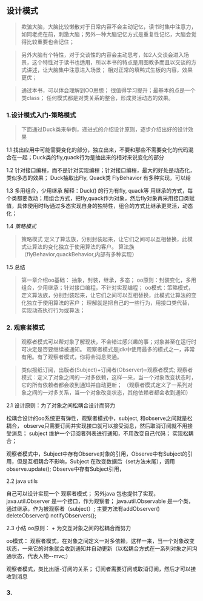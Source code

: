 ## 设计模式

> 欺骗大脑，大脑比较懒散对于日常内容不会主动记忆，读书时集中注意力，如同老虎在前，刺激大脑；另外一种大脑记忆方式是重复性记忆，大脑会觉得比较重要也会记住；

> 另外大脑有个特性，对于交谈性的内容会主动思考，如2人交谈会进入场景，这个特性对于读书也适用，所以本书的特点是用图教多而且以交谈的方式讲述，让大脑集中注意进入场景； 相对正常的填鸭式生板的内容，效果更优；

> 通过本书，可以体会理解到OO思想； 很值得学习提升；最基本的点是一个类class； 任何模式都是对类关系的整合，形成灵活动态的效果。

### 1.设计模式入门-策略模式

> 下面通过Duck类来举例，递进式的介绍设计原则，逐步介绍出好的设计效果

1.1 找出应用中可能需要变化的部分，独立出来，不要和那些不需要变化的代码混合在一起；Duck类的fly,quack行为是抽出来的相对来说变化的部分

1.2 针对接口编程，而不是针对实现编程；针对接口编程，最大的好处是动态化，类似多态的效果； Duck抽取出Fly, Quack类 FlyBehavior 有多种实现，可以给

1.3 多用组合，少用继承
	解释：Duck() 的行为有fly, quack等 用继承的方式，每个类都要改动；用组合方式，把fly,quack作为对象，然后fly对象再采用接口类赋值，具体使用时fly通过多态实现自身的独特性，组合的方式比继承更灵活，动态化；

1.4 *策略模式*
> 策略模式 定义了算法族，分别封装起来，让它们之间可以互相替换，此模式让算法的变化独立于使用算法的客户。 算法族（flyBehavior,quackBehavior,内部有多种实现）

1.5 总结
> 第一章介绍oo基础： 抽象，封装，继承，多态； oo原则：封装变化，多用组合，少用继承；针对接口编程，不针对实现编程；
> oo模式：策略模式，定义算法族，分别封装起来，让它们之间可以互相替换，此模式让算法的变化独立于使用算法的客户； 理解就是把自己的一些行为，用接口类代替，实现动态执行行为或算法；


### 2. 观察者模式
> 观察者模式可以帮对象了解现状，不会错过感兴趣的事；对象甚至在运行时可决定是否要继续被通知。 观察者模式是jdk中使用最多的模式之一，非常有用。有了观察者模式，你将会消息灵通。

> 类似报纸订阅，出版者(Subject)+订阅者(Observer)=观察者模式; 观察者模式：定义了对象之间的一对多依赖，这样一来，当一个对象改变状态时，它的所有依赖者都会收到通知并自动更新；
（观察者模式定义了一系列对象之间的一对多关系，当一个对象改变状态，其他依赖者都会收到通知） 

2.1 设计原则：为了对象之间松耦合设计而努力

松耦合设计的oo系统更有弹性，观察者模式中，subject, 和observe之间就是松耦合， observe只需要订阅并实现接口就可以接受消息，然后取消订阅就不用接受消息； subject 维护一个订阅者列表进行通知，不用改变自己代码； 实现松耦合；

观察者模式中，Subject中存有Observe对象的引用，Observe中有Subject的引用，但是互相耦合不影响，Subject 在改变数据后（set方法末尾），调用observe.update(); Observe中存有Subject引用，


2.2 java utils

自己可以设计实现一个 观察者模式； 另外java 包也提供了实现， java.util.Observer 是一个接口，作为观察者；
java.util.Observable 是一个类，通过继承，作为被观察者（subject）; 主要方法有addObserver() deleteObserver() notifyObservers();

2.3 小结
oo原则： + 为交互对象之间的松耦合而努力

oo模式： 观察者模式，在对象之间定义一对多依赖，这样一来，当一个对象改变状态，一来它的对象就会收到通知并自动更新（以松耦合方式在一系列对象之间沟通状态，代表人物--mvc;）

观察者模式，类比出版-订阅的关系； 订阅者需要订阅或取消订阅，然后才可以接收到消息

### 3.
